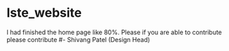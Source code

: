# Iste_website
I had finished the home page like 80%.
Please if you are able to contribute please contribute
#- Shivang Patel (Design Head)
